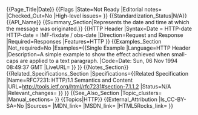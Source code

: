 {{Page_Title|Date}}
{{Flags
|State=Not Ready
|Editorial notes=
|Checked_Out=No
|High-level issues=
}}
{{Standardization_Status|N/A}}
{{API_Name}}
{{Summary_Section|Represents the date and time at which the message was originated.}}
{{HTTP Header
|Syntax=Date = HTTP-date
HTTP-date = IMF-fixdate / obs-date
|Direction=Request and Response
|Required=Responses
|Features=HTTP
}}
{{Examples_Section
|Not_required=No
|Examples={{Single Example
|Language=HTTP Header
|Description=A simple example to show the effect achieved when small-caps are applied to a text paragraph.
|Code=Date: Sun, 06 Nov 1994 08:49:37 GMT
|LiveURL=
}}
}}
{{Notes_Section}}
{{Related_Specifications_Section
|Specifications={{Related Specification
|Name=RFC7231: HTTP/1.1 Semantics and Content
|URL=http://tools.ietf.org/html/rfc7231#section-7.1.1.2
|Status=N/A
|Relevant_changes=
}}
}}
{{See_Also_Section
|Topic_clusters=
|Manual_sections=
}}
{{Topics|HTTP}}
{{External_Attribution
|Is_CC-BY-SA=No
|Sources=
|MDN_link=
|MSDN_link=
|HTML5Rocks_link=
}}